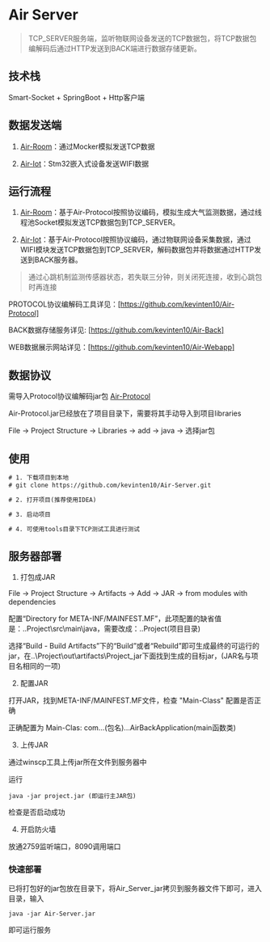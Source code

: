 # Air Server

> TCP_SERVER服务端，监听物联网设备发送的TCP数据包，将TCP数据包编解码后通过HTTP发送到BACK端进行数据存储更新。

## 技术栈

Smart-Socket + SpringBoot + Http客户端

## 数据发送端

1. [Air-Room](https://github.com/kevinten10/Air-Room)：通过Mocker模拟发送TCP数据

2. [Air-Iot](https://github.com/kevinten10/Air-Iot)：Stm32嵌入式设备发送WIFI数据

## 运行流程

1. [Air-Room](https://github.com/kevinten10/Air-Room)：基于Air-Protocol按照协议编码，模拟生成大气监测数据，通过线程池Socket模拟发送TCP数据包到TCP_SERVER。

2. [Air-Iot](https://github.com/kevinten10/Air-Iot)：基于Air-Protocol按照协议编码，通过物联网设备采集数据，通过WIFI模块发送TCP数据包到TCP_SERVER，解码数据包并将数据通过HTTP发送到BACK服务器。

> 通过心跳机制监测传感器状态，若失联三分钟，则关闭死连接，收到心跳包时再连接

PROTOCOL协议编解码工具详见：[https://github.com/kevinten10/Air-Protocol]

BACK数据存储服务详见: [https://github.com/kevinten10/Air-Back]

WEB数据展示网站详见：[https://github.com/kevinten10/Air-Webapp]

## 数据协议

需导入Protocol协议编解码jar包 [Air-Protocol](https://github.com/kevinten10/Air-Protocol)

Air-Protocol.jar已经放在了项目目录下，需要将其手动导入到项目libraries

File -> Project Structure -> Libraries -> add -> java -> 选择jar包

## 使用

```txt
# 1. 下载项目到本地
# git clone https://github.com/kevinten10/Air-Server.git

# 2. 打开项目(推荐使用IDEA)

# 3. 启动项目

# 4. 可使用tools目录下TCP测试工具进行测试
```

## 服务器部署

1. 打包成JAR

File -> Project Structure -> Artifacts -> Add -> JAR -> from modules with dependencies

配置“Directory for META-INF/MAINFEST.MF”，此项配置的缺省值是：..Project\src\main\java，需要改成：..Project(项目目录)

选择“Build - Build Artifacts”下的“Build”或者“Rebuild”即可生成最终的可运行的jar，在..\Project\out\artifacts\Project_jar下面找到生成的目标jar，(JAR名与项目名相同的一项)

2. 配置JAR

打开JAR，找到META-INF/MAINFEST.MF文件，检查 "Main-Class" 配置是否正确

正确配置为 Main-Clas: com...(包名)...AirBackApplication(main函数类)

3. 上传JAR

通过winscp工具上传jar所在文件到服务器中

运行 

    java -jar project.jar (即运行主JAR包)
    
检查是否启动成功

4. 开启防火墙

放通2759监听端口，8090调用端口

### 快速部署

已将打包好的jar包放在目录下，将Air_Server_jar拷贝到服务器文件下即可，进入目录，输入

    java -jar Air-Server.jar
    
即可运行服务